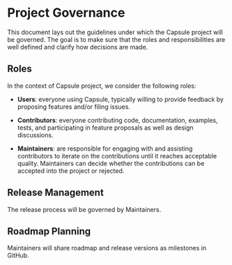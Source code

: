 # Project Governance

This document lays out the guidelines under which the Capsule project will be governed.
The goal is to make sure that the roles and responsibilities are well defined and clarify how decisions are made.

## Roles

In the context of Capsule project, we consider the following roles:

* __Users__: everyone using Capsule, typically willing to provide feedback by proposing features and/or filing issues.

* __Contributors__: everyone contributing code, documentation, examples, tests, and participating in feature proposals as well as design discussions.

* __Maintainers__: are responsible for engaging with and assisting contributors to iterate on the contributions until it reaches acceptable quality. Maintainers can decide whether the contributions can be accepted into the project or rejected.

## Release Management

The release process will be governed by Maintainers.

## Roadmap Planning

Maintainers will share roadmap and release versions as milestones in GitHub. 